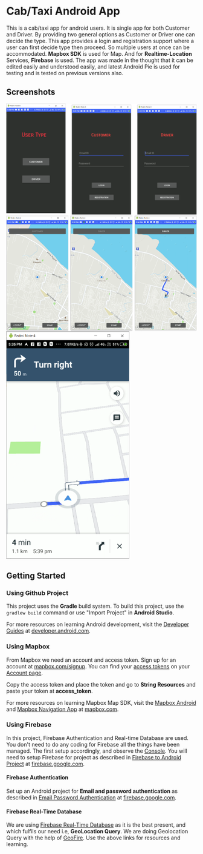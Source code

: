 # Cab/Taxi Android App

This is a cab/taxi app for android users. It is single app for both Customer and Driver.
By providing two general options as Customer or Driver one can decide the type.
This app provides a login and registration support where a user can first decide type then proceed. So multiple users at once can be accommodated. **Mapbox SDK** is used for Map. And for **Realtime-Location** Services, **Firebase** is used. The app was made in the thought that it can be edited easily and understood easily, and latest Android Pie is used for testing and is tested on previous versions also.

## Screenshots

![User](https://github.com/TowardInfinity/CabMapBox/blob/master/images/combined_1.png)
![UserMap](https://github.com/TowardInfinity/CabMapBox/blob/master/images/combined_2.png)
![Navigation](https://github.com/TowardInfinity/CabMapBox/blob/master/images/7_seven.png)

## Getting Started

### Using Github Project

This project uses the **Gradle** build system. To build this project, use the `gradlew build` command or use "Import Project" in **Android Studio**.

For more resources on learning Android development, visit the [Developer Guides](https://developer.android.com/guide/) at [developer.android.com](https://developer.android.com/).

### Using Mapbox

From Mapbox we need an account and access token.
Sign up for an account at [mapbox.com/signup](https://www.mapbox.com/signup/). You can find your [access tokens](https://www.mapbox.com/help/how-mapbox-works/access-tokens/) on your [Account page](https://www.mapbox.com/account/).

Copy the access token and place the token and go to **String Resources** and paste your token at **access_token**.

For more resources on learning Mapbox Map SDK, visit the [Mapbox Android](https://www.mapbox.com/help/glossary/mapbox-android-sdk/) and [Mapbox Navigation App](https://www.mapbox.com/help/tutorials/android-navigation-sdk/) at [mapbox.com](https://www.mapbox.com).

### Using Firebase

In this project, Firebase Authentication and Real-time Database are used. You don't need to do any coding for Firebase all the things have been managed. The first setup accordingly, and observe the [Console](https://console.firebase.google.com/).
You will need to setup Firebase for project as described in [Firebase to Android Project](https://firebase.google.com/docs/android/setup) at [firebase.google.com](https://firebase.google.com/).

#### Firebase Authentication

Set up an Android project for **Email and password authentication** as described in [Email Password Authentication](https://firebase.google.com/docs/auth/android/password-auth) at [firebase.google.com](https://firebase.google.com/).

#### Firebase Real-Time Database

We are using [Firebase Real-Time Database](https://firebase.google.com/docs/database/android/start) as it is the best present, and which fulfils our need i.e, **GeoLocation Query**. We are doing Geolocation Query with the help of [GeoFire](https://github.com/firebase/geofire-java). Use the above links for resources and learning.


